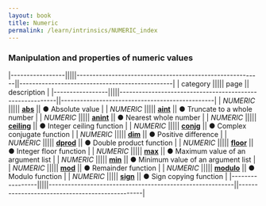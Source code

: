 ```yaml
---
layout: book
title: Numeric
permalink: /learn/intrinsics/NUMERIC_index
---
```

### Manipulation and properties of numeric values

|-----------------|||||----------------------------------------------------------||------------------------------------------------|
| category        ||||| page                                                     || description                                    |
|-----------------|||||----------------------------------------------------------||------------------------------------------------|
| *NUMERIC*       ||||| [__abs__]({{site.baseurl}}/learn/intrinsics/ABS)         || &#9679; Absolute value                         |
| *NUMERIC*       ||||| [__aint__]({{site.baseurl}}/learn/intrinsics/AINT)       || &#9679; Truncate to a whole number             |
| *NUMERIC*       ||||| [__anint__]({{site.baseurl}}/learn/intrinsics/ANINT)     || &#9679; Nearest whole number                   |
| *NUMERIC*       ||||| [__ceiling__]({{site.baseurl}}/learn/intrinsics/CEILING) || &#9679; Integer ceiling function               |
| *NUMERIC*       ||||| [__conjg__]({{site.baseurl}}/learn/intrinsics/CONJG)     || &#9679; Complex conjugate function             |
| *NUMERIC*       ||||| [__dim__]({{site.baseurl}}/learn/intrinsics/DIM)         || &#9679; Positive difference                    |
| *NUMERIC*       ||||| [__dprod__]({{site.baseurl}}/learn/intrinsics/DPROD)     || &#9679; Double product function                |
| *NUMERIC*       ||||| [__floor__]({{site.baseurl}}/learn/intrinsics/FLOOR)     || &#9679; Integer floor function                 |
| *NUMERIC*       ||||| [__max__]({{site.baseurl}}/learn/intrinsics/MAX)         || &#9679; Maximum value of an argument list      |
| *NUMERIC*       ||||| [__min__]({{site.baseurl}}/learn/intrinsics/MIN)         || &#9679; Minimum value of an argument list      |
| *NUMERIC*       ||||| [__mod__]({{site.baseurl}}/learn/intrinsics/MOD)         || &#9679; Remainder function                     |
| *NUMERIC*       ||||| [__modulo__]({{site.baseurl}}/learn/intrinsics/MODULO)   || &#9679; Modulo function                        |
| *NUMERIC*       ||||| [__sign__]({{site.baseurl}}/learn/intrinsics/SIGN)       || &#9679; Sign copying function                  |
|-----------------|||||----------------------------------------------------------||------------------------------------------------|
